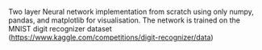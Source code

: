 Two layer Neural network implementation from scratch using only numpy, pandas, and matplotlib for visualisation. The network is trained on the MNIST digit recognizer dataset (https://www.kaggle.com/competitions/digit-recognizer/data)
